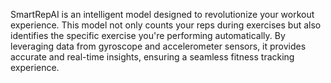 SmartRepAI is an intelligent model designed to revolutionize your workout experience. This model not only counts your reps during exercises but also identifies the specific exercise you're performing automatically. By leveraging data from gyroscope and accelerometer sensors, it provides accurate and real-time insights, ensuring a seamless fitness tracking experience.
